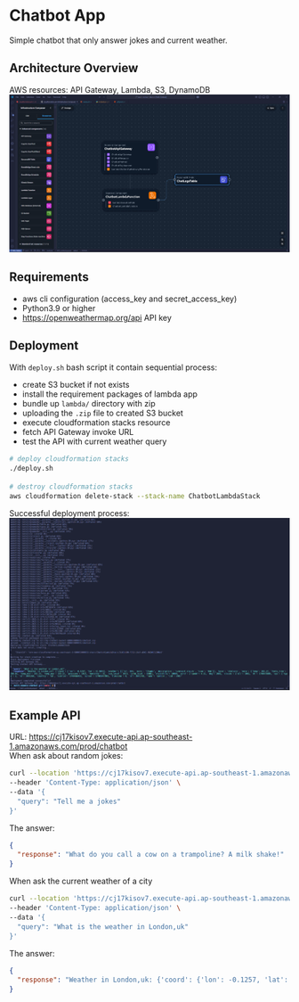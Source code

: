 # Chatbot App

Simple chatbot that only answer jokes and current weather.

## Architecture Overview

AWS resources: API Gateway, Lambda, S3, DynamoDB
![alt chatbot visualize cloudformation stacks](./img/chatbot_visualize.png)

## Requirements

- aws cli configuration (access_key and secret_access_key)
- Python3.9 or higher
- https://openweathermap.org/api API key

## Deployment

With `deploy.sh` bash script it contain sequential process:
- create S3 bucket if not exists
- install the requirement packages of lambda app
- bundle up `lambda/` directory with zip
- uploading the `.zip` file to created S3 bucket
- execute cloudformation stacks resource
- fetch API Gateway invoke URL
- test the API with current weather query

```bash
# deploy cloudformation stacks
./deploy.sh

# destroy cloudformation stacks
aws cloudformation delete-stack --stack-name ChatbotLambdaStack
```

Successful deployment process:
![alt successful deployment process](./img/deployment_process.png)

## Example API

URL: https://cj17kisov7.execute-api.ap-southeast-1.amazonaws.com/prod/chatbot<br>
When ask about random jokes:
```bash
curl --location 'https://cj17kisov7.execute-api.ap-southeast-1.amazonaws.com/prod/chatbot' \
--header 'Content-Type: application/json' \
--data '{
  "query": "Tell me a jokes"
}'
```

The answer:
```json
{
  "response": "What do you call a cow on a trampoline? A milk shake!"
}
```

When ask the current weather of a city
```bash
curl --location 'https://cj17kisov7.execute-api.ap-southeast-1.amazonaws.com/prod/chatbot' \
--header 'Content-Type: application/json' \
--data '{
  "query": "What is the weather in London,uk"
}'
```

The answer:
```json
{
  "response": "Weather in London,uk: {'coord': {'lon': -0.1257, 'lat': 51.5085}, 'weather': [{'id': 804, 'main': 'Clouds', 'description': 'overcast clouds', 'icon': '04d'}], 'base': 'stations', 'main': {'temp': 282.33, 'feels_like': 280.09, 'temp_min': 281.21, 'temp_max': 283.22, 'pressure': 1013, 'humidity': 82, 'sea_level': 1013, 'grnd_level': 1008}, 'visibility': 10000, 'wind': {'speed': 4.12, 'deg': 260}, 'clouds': {'all': 100}, 'dt': 1740478203, 'sys': {'type': 2, 'id': 2091269, 'country': 'GB', 'sunrise': 1740466458, 'sunset': 1740504789}, 'timezone': 0, 'id': 2643743, 'name': 'London', 'cod': 200}"
}
```